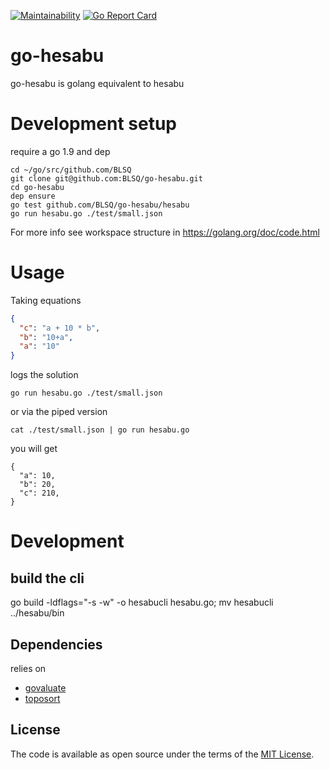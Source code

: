 [![Maintainability](https://api.codeclimate.com/v1/badges/521737120ca70381247d/maintainability)](https://codeclimate.com/github/BLSQ/go-hesabu/maintainability)
[![Go Report Card](https://goreportcard.com/badge/github.com/BLSQ/go-hesabu)](https://goreportcard.com/report/github.com/BLSQ/go-hesabu)

# go-hesabu
go-hesabu is golang equivalent to hesabu

# Development setup

require a go 1.9 and dep

```
cd ~/go/src/github.com/BLSQ
git clone git@github.com:BLSQ/go-hesabu.git
cd go-hesabu
dep ensure
go test github.com/BLSQ/go-hesabu/hesabu
go run hesabu.go ./test/small.json
```

For more info see workspace structure in https://golang.org/doc/code.html
# Usage
Taking equations

```json
{
  "c": "a + 10 * b",
  "b": "10+a",
  "a": "10"
}

```

logs the solution

```
go run hesabu.go ./test/small.json
```

or via the piped version

```
cat ./test/small.json | go run hesabu.go
```

you will get

```
{
  "a": 10,
  "b": 20,
  "c": 210,
}

```
# Development
## build the cli

go build -ldflags="-s -w" -o hesabucli hesabu.go; mv hesabucli ../hesabu/bin

## Dependencies

relies on
 - [govaluate](https://github.com/Knetic/govaluate)
 - [toposort](https://github.com/otaviokr/topological-sort)

## License

The code is available as open source under the terms of the [MIT License](https://opensource.org/licenses/MIT).
